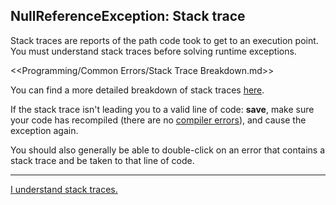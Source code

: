 ## NullReferenceException: Stack trace
Stack traces are reports of the path code took to get to an execution point.
You must understand stack traces before solving runtime exceptions.

<<Programming/Common Errors/Stack Trace Breakdown.md>>

You can find a more detailed breakdown of stack traces [here](../../Programming/Stack%20Traces.md).

If the stack trace isn't leading you to a valid line of code: **save**, make sure your code has recompiled (there are no [compiler errors](../../Editor/Compiler%20Errors.md)), and cause the exception again.

You should also generally be able to double-click on an error that contains a stack trace and be taken to that line of code.

---

[I understand stack traces.](Reference%20Types.md)
